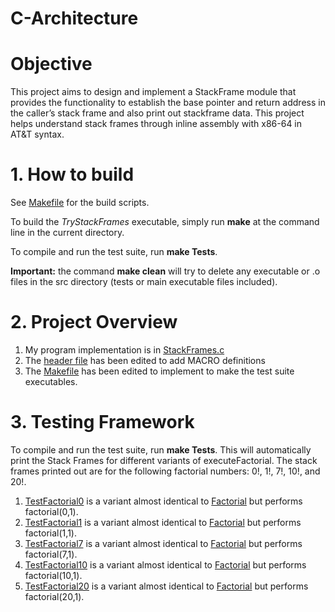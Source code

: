 # C-Architecture

# Objective
This project aims to design and implement a StackFrame module that provides the functionality to establish the base pointer and return address in the caller’s stack frame and also print out stackframe data. This project helps understand stack frames through inline assembly with x86-64 in AT&T syntax.

# 1. How to build

See [Makefile](Makefile) for the build scripts.

To build the *TryStackFrames* executable, simply run **make** at the command line in the current directory.

To compile and run the test suite, run **make Tests**.

**Important:** the command **make clean** will try to delete any executable or .o files in the src directory (tests or main executable files included).


# 2. Project Overview

1. My program implementation is in [StackFrames.c](StackFrames.c)
2. The [header file](StackFrame.h) has been edited to add MACRO definitions
3. The [Makefile](Makefile) has been edited to implement to make the test suite executables.


# 3. Testing Framework

To compile and run the test suite, run **make Tests**. This will automatically print the Stack Frames for different variants of executeFactorial.
The stack frames printed out are for the following factorial numbers: 0!, 1!, 7!, 10!, and 20!.

1. [TestFactorial0](TestFactorial0.c) is a variant almost identical to [Factorial](Factorial.c) but performs factorial(0,1).
2. [TestFactorial1](TestFactorial1.c) is a variant almost identical to [Factorial](Factorial.c) but performs factorial(1,1).
3. [TestFactorial7](TestFactorial7.c) is a variant almost identical to [Factorial](Factorial.c) but performs factorial(7,1).
4. [TestFactorial10](TestFactorial10.c) is a variant almost identical to [Factorial](Factorial.c) but performs factorial(10,1).
5. [TestFactorial20](TestFactorial20.c) is a variant almost identical to [Factorial](Factorial.c) but performs factorial(20,1).
